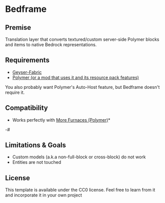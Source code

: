 # Bedframe

## Premise

Translation layer that converts textured/custom server-side Polymer blocks and items to native Bedrock representations.

## Requirements

- [Geyser-Fabric](https://geysermc.org/download)
- [Polymer (or a mod that uses it and its resource pack features)](https://modrinth.com/mod/polymer)

You also probably want Polymer's Auto-Host feature, but Bedframe doesn't require it.

## Compatibility

- Works perfectly with [More Furnaces (Polymer)](https://modrinth.com/mod/morefurnaces)*

-#

## Limitations & Goals

- Custom models (a.k.a non-full-block or cross-block) do not work
- Entities are not touched

## License

This template is available under the CC0 license. Feel free to learn from it and incorporate it in your own project